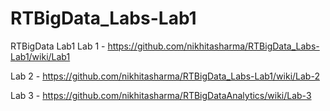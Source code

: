 # RTBigData_Labs-Lab1
RTBigData  Lab1
Lab 1 - https://github.com/nikhitasharma/RTBigData_Labs-Lab1/wiki/Lab1

Lab 2 - https://github.com/nikhitasharma/RTBigData_Labs-Lab1/wiki/Lab-2  

Lab 3 - https://github.com/nikhitasharma/RTBigDataAnalytics/wiki/Lab-3
